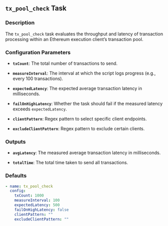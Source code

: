 ## `tx_pool_check` Task

### Description

The `tx_pool_check` task evaluates the throughput and latency of transaction processing within an Ethereum execution client’s transaction pool.

### Configuration Parameters

- **`txCount`**:
  The total number of transactions to send.

- **`measureInterval`**:
  The interval at which the script logs progress (e.g., every 100 transactions).

- **`expectedLatency`**:
  The expected average transaction latency in milliseconds.

- **`failOnHighLatency`**:
  Whether the task should fail if the measured latency exceeds `expectedLatency`.

- **`clientPattern`**:
  Regex pattern to select specific client endpoints.

- **`excludeClientPattern`**:
  Regex pattern to exclude certain clients.

### Outputs

- **`avgLatency`**:
  The measured average transaction latency in milliseconds.

- **`totalTime`**:
  The total time taken to send all transactions.

### Defaults

```yaml
- name: tx_pool_check
  config:
    txCount: 1000
    measureInterval: 100
    expectedLatency: 500
    failOnHighLatency: false
    clientPattern: ""
    excludeClientPattern: ""
```
